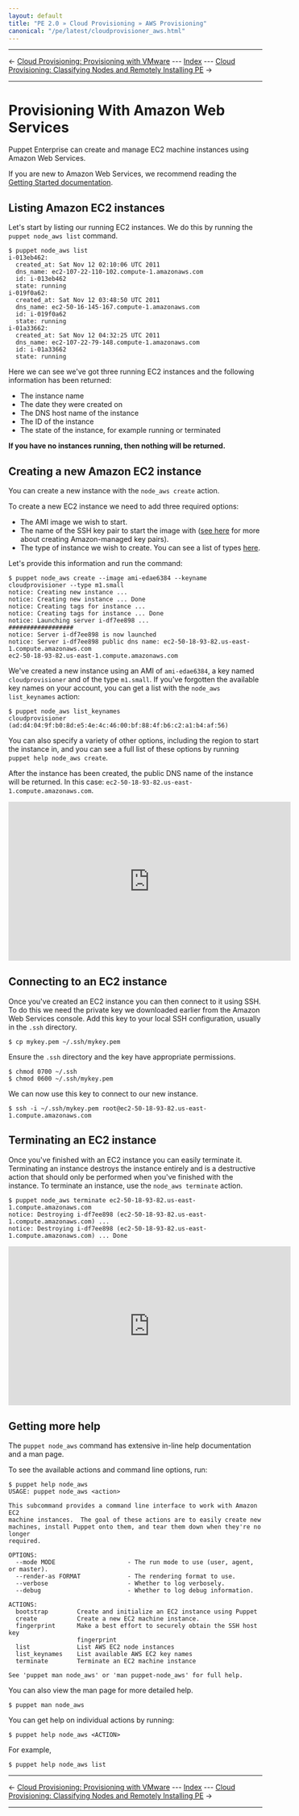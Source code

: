 ```yaml
---
layout: default
title: "PE 2.0 » Cloud Provisioning » AWS Provisioning"
canonical: "/pe/latest/cloudprovisioner_aws.html"
---
```


* * *

&larr; [Cloud Provisioning: Provisioning with VMware](./cloudprovisioner_vmware.html) --- [Index](./) --- [Cloud Provisioning: Classifying Nodes and Remotely Installing PE](./cloudprovisioner_classifying_installing.html) &rarr;

* * *

Provisioning With Amazon Web Services
=====

Puppet Enterprise can create and manage EC2 machine instances using Amazon Web Services.

If you are new to Amazon Web Services, we recommend reading the [Getting Started
documentation](http://docs.amazonwebservices.com/AWSEC2/latest/GettingStartedGuide/).

Listing Amazon EC2 instances
-----

Let's start by listing our running EC2 instances.  We do this by running the `puppet node_aws list` command.

    $ puppet node_aws list
    i-013eb462:
      created_at: Sat Nov 12 02:10:06 UTC 2011
      dns_name: ec2-107-22-110-102.compute-1.amazonaws.com
      id: i-013eb462
      state: running
    i-019f0a62:
      created_at: Sat Nov 12 03:48:50 UTC 2011
      dns_name: ec2-50-16-145-167.compute-1.amazonaws.com
      id: i-019f0a62
      state: running
    i-01a33662:
      created_at: Sat Nov 12 04:32:25 UTC 2011
      dns_name: ec2-107-22-79-148.compute-1.amazonaws.com
      id: i-01a33662
      state: running

Here we can see we've got three running EC2 instances and the following information has been returned:

- The instance name
- The date they were created on
- The DNS host name of the instance
- The ID of the instance
- The state of the instance, for example running or terminated

**If you have no instances running, then nothing will be returned.**

Creating a new Amazon EC2 instance
-----

You can create a new instance with the `node_aws create` action.

To create a new EC2 instance we need to add three required options:

- The AMI image we wish to start.
- The name of the SSH key pair to start the image with ([see here](./cloudprovisioner_configuring.html#additional-aws-configuration) for more about creating Amazon-managed key pairs).
- The type of instance we wish to create. You can see a list of types [here](http://aws.amazon.com/ec2/instance-types/).

Let's provide this information and run the command:

    $ puppet node_aws create --image ami-edae6384 --keyname cloudprovisioner --type m1.small
    notice: Creating new instance ...
    notice: Creating new instance ... Done
    notice: Creating tags for instance ...
    notice: Creating tags for instance ... Done
    notice: Launching server i-df7ee898 ...
    ##################
    notice: Server i-df7ee898 is now launched
    notice: Server i-df7ee898 public dns name: ec2-50-18-93-82.us-east-1.compute.amazonaws.com
    ec2-50-18-93-82.us-east-1.compute.amazonaws.com

We've created a new instance using an AMI of `ami-edae6384`, a key named
`cloudprovisioner` and of the type `m1.small`. If you've forgotten the
available key names on your account, you can get a list with the `node_aws list_keynames` action:

    $ puppet node_aws list_keynames
    cloudprovisioner (ad:d4:04:9f:b0:8d:e5:4e:4c:46:00:bf:88:4f:b6:c2:a1:b4:af:56)

You can also specify a variety of other options, including the
region to start the instance in, and you can see a full list of these options
by running `puppet help node_aws create`.

After the instance has been created, the public DNS name of the instance will be returned. In this case: `ec2-50-18-93-82.us-east-1.compute.amazonaws.com`.

<object width="560" height="315"><param name="movie"
value="http://www.youtube.com/v/dAqbLwYzMVk?version=3&amp;hl=en_US"></param><param
name="allowFullScreen" value="true"></param><param name="allowscriptaccess"
value="always"></param><embed
src="http://www.youtube.com/v/dAqbLwYzMVk?version=3&amp;hl=en_US"
type="application/x-shockwave-flash" width="560" height="315"
allowscriptaccess="always" allowfullscreen="true"></embed></object>

Connecting to an EC2 instance
-----

Once you've created an EC2 instance you can then connect to it using SSH. To do
this we need the private key we downloaded earlier from the Amazon Web Services
console. Add this key to your local SSH configuration, usually in the `.ssh`
directory.

    $ cp mykey.pem ~/.ssh/mykey.pem

Ensure the `.ssh` directory and the key have appropriate permissions.

    $ chmod 0700 ~/.ssh
    $ chmod 0600 ~/.ssh/mykey.pem

We can now use this key to connect to our new instance.

    $ ssh -i ~/.ssh/mykey.pem root@ec2-50-18-93-82.us-east-1.compute.amazonaws.com

Terminating an EC2 instance
-----

Once you've finished with an EC2 instance you can easily terminate it.
Terminating an instance destroys the instance entirely and is a destructive
action that should only be performed when you've finished with the instance. To
terminate an instance, use the `node_aws terminate` action.

    $ puppet node_aws terminate ec2-50-18-93-82.us-east-1.compute.amazonaws.com
    notice: Destroying i-df7ee898 (ec2-50-18-93-82.us-east-1.compute.amazonaws.com) ...
    notice: Destroying i-df7ee898 (ec2-50-18-93-82.us-east-1.compute.amazonaws.com) ... Done

<object width="560" height="315"><param name="movie"
value="http://www.youtube.com/v/NKisTfXuJlw?version=3&amp;hl=en_US"></param><param
name="allowFullScreen" value="true"></param><param name="allowscriptaccess"
value="always"></param><embed
src="http://www.youtube.com/v/NKisTfXuJlw?version=3&amp;hl=en_US"
type="application/x-shockwave-flash" width="560" height="315"
allowscriptaccess="always" allowfullscreen="true"></embed></object>

Getting more help
-----

The `puppet node_aws` command has extensive in-line help documentation and a man page.

To see the available actions and command line options, run:

    $ puppet help node_aws
    USAGE: puppet node_aws <action>

    This subcommand provides a command line interface to work with Amazon EC2
    machine instances.  The goal of these actions are to easily create new
    machines, install Puppet onto them, and tear them down when they're no longer
    required.

    OPTIONS:
      --mode MODE                    - The run mode to use (user, agent, or master).
      --render-as FORMAT             - The rendering format to use.
      --verbose                      - Whether to log verbosely.
      --debug                        - Whether to log debug information.

    ACTIONS:
      bootstrap        Create and initialize an EC2 instance using Puppet
      create           Create a new EC2 machine instance.
      fingerprint      Make a best effort to securely obtain the SSH host key
                       fingerprint
      list             List AWS EC2 node instances
      list_keynames    List available AWS EC2 key names
      terminate        Terminate an EC2 machine instance

    See 'puppet man node_aws' or 'man puppet-node_aws' for full help.

You can also view the man page for more detailed help.

    $ puppet man node_aws

You can get help on individual actions by running:

    $ puppet help node_aws <ACTION>

For example,

    $ puppet help node_aws list

* * *

&larr; [Cloud Provisioning: Provisioning with VMware](./cloudprovisioner_vmware.html) --- [Index](./) --- [Cloud Provisioning: Classifying Nodes and Remotely Installing PE](./cloudprovisioner_classifying_installing.html) &rarr;

* * *
